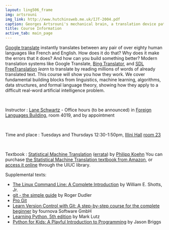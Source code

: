 ```yaml
---
layout: ling506_frame
img: artsrouni
img_link: http://www.hutchinsweb.me.uk/IJT-2004.pdf
caption: Georges Artsrouni's mechanical brain, a translation device patented in 1933 in France.
title: Course Information
active_tab: main_page 
---
```


[Google translate](http://translate.google.com/) instantly
translates between any pair of over eighty human languages 
like French and English. How does it do that? Why does it 
make the errors that it does? And how can you build something 
better? Modern translation systems like Google Translate, 
[Bing Translator](http://www.microsofttranslator.com/),
and [SDL FreeTranslation](http://www.freetranslation.com/)
*learn* to translate by reading millions of words of already 
translated text. This course will show you how they work. 
We cover fundamental building blocks from linguistics, 
machine learning, algorithms, data structures, and formal 
language theory, showing how they apply to a difficult
real-word artificial intelligence problem.

<br/>

Instructor
: [Lane Schwartz](http://www.linguistics.illinois.edu/people/lanes) - Office hours (to be announced) in [Foreign Languages Building](https://www.fs.uiuc.edu/ada/0172.html), room 4019, and by appointment

<br/>

Time and place
: Tuesdays and Thursdays 12:30-1:50pm, [Illini Hall](http://ada.fs.illinois.edu/0065.html) [room 23](https://www.cites.illinois.edu/ics/illini_hall.html)

<br/>

Textbook
: [Statistical Machine Translation](http://www.statmt.org/book/) (<a href="http://statmt.org/book/errata.html">errata</a>) 
by <a href="http://homepages.inf.ed.ac.uk/pkoehn/">Philipp Koehn</a> 
You can purchase <a href="http://www.amazon.com/Statistical-Machine-Translation-Philipp-Koehn/dp/0521874157">the Statistical Machine Translation textbook from Amazon</a>, or <a href="http://proquest.safaribooksonline.com.proxy2.library.illinois.edu/9781139637565">access it online</a> through the UIUC library.


Supplemental texts:
<ul>
 <li><a href="http://proquest.safaribooksonline.com.proxy2.library.illinois.edu/book/programming/linux/9781593273897">The Linux Command Line: A Complete Introduction</a> by William E. Shotts, Jr.</li>
 <li><a href="http://rogerdudler.github.io/git-guide">git - the simple guide</a> by Roger Dudler</li>
 <li><a href="http://git-scm.com/book">Pro Git</a></li>
 <li><a href="http://www.git-tower.com/learn/ebook/command-line/introduction">Learn Version Control with Git: A step-by-step course for the complete beginner</a> by fournova Software GmbH</li>
 <li><a href="http://proquest.safaribooksonline.com.proxy2.library.illinois.edu/book/programming/python/9781449355722">Learning Python, 5th edition</a> by Mark Lutz</li>
 <li><a href="http://proquest.safaribooksonline.com.proxy2.library.illinois.edu/book/programming/python/9781457172397">Python for Kids: A Playful Introduction to Programming</a> by Jason Briggs</li>
</ul>
